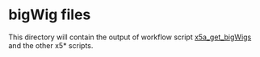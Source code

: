# bigWig files

This directory will contain the output of workflow script [x5a_get_bigWigs](../x5a_get_bigWigs) and the other x5\* scripts.
